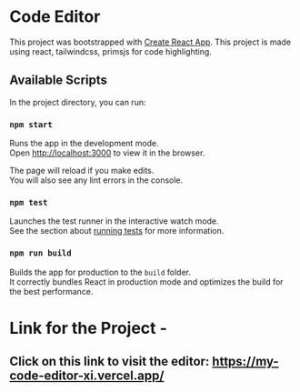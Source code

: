 # Code Editor

This project was bootstrapped with [Create React App](https://github.com/facebook/create-react-app). This project is made using react, tailwindcss, primsjs for code highlighting.

## Available Scripts

In the project directory, you can run:

### `npm start`

Runs the app in the development mode.\
Open [http://localhost:3000](http://localhost:3000) to view it in the browser.

The page will reload if you make edits.\
You will also see any lint errors in the console.

### `npm test`

Launches the test runner in the interactive watch mode.\
See the section about [running tests](https://facebook.github.io/create-react-app/docs/running-tests) for more information.

### `npm run build`

Builds the app for production to the `build` folder.\
It correctly bundles React in production mode and optimizes the build for the best performance.

# Link for the Project -

## Click on this link to visit the editor: https://my-code-editor-xi.vercel.app/
